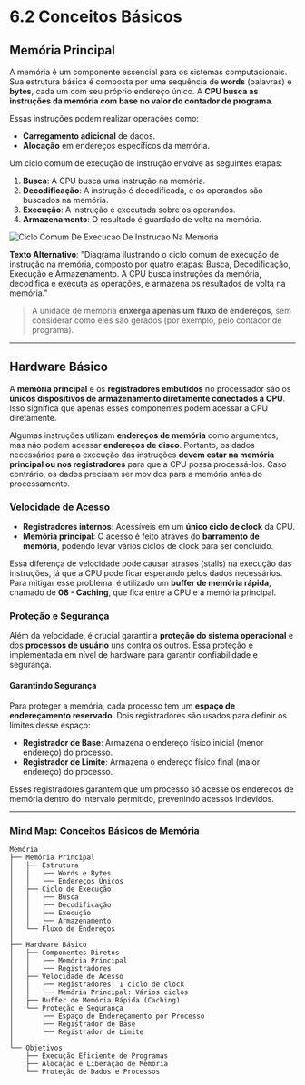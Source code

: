 # 6.2 Conceitos Básicos

## Memória Principal

A memória é um componente essencial para os sistemas computacionais. Sua estrutura básica é composta por uma sequência de **words** (palavras) e **bytes**, cada um com seu próprio endereço único. A **CPU busca as instruções da memória com base no valor do contador de programa**.

Essas instruções podem realizar operações como:
- **Carregamento adicional** de dados.
- **Alocação** em endereços específicos da memória.

Um ciclo comum de execução de instrução envolve as seguintes etapas:
1. **Busca**: A CPU busca uma instrução na memória.
2. **Decodificação**: A instrução é decodificada, e os operandos são buscados na memória.
3. **Execução**: A instrução é executada sobre os operandos.
4. **Armazenamento**: O resultado é guardado de volta na memória.

![Ciclo Comum De Execucao De Instrucao Na Memoria](CicloComumDeExecucaoDeInstrucaoNaMemoria.drawio%20(1).svg)  

**Texto Alternativo**: "Diagrama ilustrando o ciclo comum de execução de instrução na memória, composto por quatro etapas: Busca, Decodificação, Execução e Armazenamento. A CPU busca instruções da memória, decodifica e executa as operações, e armazena os resultados de volta na memória."

> A unidade de memória **enxerga apenas um fluxo de endereços**, sem considerar como eles são gerados (por exemplo, pelo contador de programa).

---

## Hardware Básico

A **memória principal** e os **registradores embutidos** no processador são os **únicos dispositivos de armazenamento diretamente conectados à CPU**. Isso significa que apenas esses componentes podem acessar a CPU diretamente.

Algumas instruções utilizam **endereços de memória** como argumentos, mas não podem acessar **endereços de disco**. Portanto, os dados necessários para a execução das instruções **devem estar na memória principal ou nos registradores** para que a CPU possa processá-los. Caso contrário, os dados precisam ser movidos para a memória antes do processamento.

### Velocidade de Acesso
- **Registradores internos**: Acessíveis em um **único ciclo de clock** da CPU.
- **Memória principal**: O acesso é feito através do **barramento de memória**, podendo levar vários ciclos de clock para ser concluído.

Essa diferença de velocidade pode causar atrasos (stalls) na execução das instruções, já que a CPU pode ficar esperando pelos dados necessários. Para mitigar esse problema, é utilizado um **buffer de memória rápida**, chamado de **08 - Caching**, que fica entre a CPU e a memória principal.

### Proteção e Segurança
Além da velocidade, é crucial garantir a **proteção do sistema operacional** e dos **processos de usuário** uns contra os outros. Essa proteção é implementada em nível de hardware para garantir confiabilidade e segurança.

#### Garantindo Segurança
Para proteger a memória, cada processo tem um **espaço de endereçamento reservado**. Dois registradores são usados para definir os limites desse espaço:
- **Registrador de Base**: Armazena o endereço físico inicial (menor endereço) do processo.
- **Registrador de Limite**: Armazena o endereço físico final (maior endereço) do processo.

Esses registradores garantem que um processo só acesse os endereços de memória dentro do intervalo permitido, prevenindo acessos indevidos.

---

### Mind Map: Conceitos Básicos de Memória

```
Memória
├── Memória Principal
│   ├── Estrutura
│   │   ├── Words e Bytes
│   │   └── Endereços Únicos
│   ├── Ciclo de Execução
│   │   ├── Busca
│   │   ├── Decodificação
│   │   ├── Execução
│   │   └── Armazenamento
│   └── Fluxo de Endereços
│
├── Hardware Básico
│   ├── Componentes Diretos
│   │   ├── Memória Principal
│   │   └── Registradores
│   ├── Velocidade de Acesso
│   │   ├── Registradores: 1 ciclo de clock
│   │   └── Memória Principal: Vários ciclos
│   ├── Buffer de Memória Rápida (Caching)
│   └── Proteção e Segurança
│       ├── Espaço de Endereçamento por Processo
│       ├── Registrador de Base
│       └── Registrador de Limite
│
└── Objetivos
    ├── Execução Eficiente de Programas
    ├── Alocação e Liberação de Memória
    └── Proteção de Dados e Processos
```